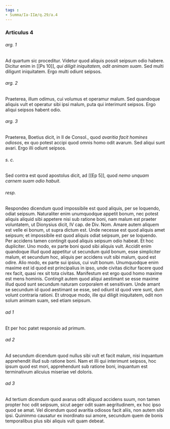 ```yaml
---
tags : 
- Summa/Ia-IIæ/q.29/a.4
---
```


### Articulus 4

###### arg. 1
Ad quartum sic proceditur. Videtur quod aliquis possit seipsum odio habere. Dicitur enim in [[Ps 10]], *qui diligit iniquitatem, odit animam suam*. Sed multi diligunt iniquitatem. Ergo multi odiunt seipsos.

###### arg. 2
Praeterea, illum odimus, cui volumus et operamur malum. Sed quandoque aliquis vult et operatur sibi ipsi malum, puta qui interimunt seipsos. Ergo aliqui seipsos habent odio.

###### arg. 3
Praeterea, Boetius dicit, in II de Consol., quod *avaritia facit homines odiosos*, ex quo potest accipi quod omnis homo odit avarum. Sed aliqui sunt avari. Ergo illi odiunt seipsos.

###### s. c.
Sed contra est quod apostolus dicit, ad [[Ep 5]], quod *nemo unquam carnem suam odio habuit*.

###### resp.
Respondeo dicendum quod impossibile est quod aliquis, per se loquendo, odiat seipsum. Naturaliter enim unumquodque appetit bonum, nec potest aliquis aliquid sibi appetere nisi sub ratione boni, nam malum est praeter voluntatem, ut Dionysius dicit, IV cap. de Div. Nom. Amare autem aliquem est velle ei bonum, ut supra dictum est. Unde necesse est quod aliquis amet seipsum; et impossibile est quod aliquis odiat seipsum, per se loquendo. Per accidens tamen contingit quod aliquis seipsum odio habeat. Et hoc dupliciter. Uno modo, ex parte boni quod sibi aliquis vult. Accidit enim quandoque illud quod appetitur ut secundum quid bonum, esse simpliciter malum, et secundum hoc, aliquis per accidens vult sibi malum, quod est odire. Alio modo, ex parte sui ipsius, cui vult bonum. Unumquodque enim maxime est id quod est principalius in ipso, unde civitas dicitur facere quod rex facit, quasi rex sit tota civitas. Manifestum est ergo quod homo maxime est mens hominis. Contingit autem quod aliqui aestimant se esse maxime illud quod sunt secundum naturam corporalem et sensitivam. Unde amant se secundum id quod aestimant se esse, sed odiunt id quod vere sunt, dum volunt contraria rationi. Et utroque modo, ille qui diligit iniquitatem, odit non solum animam suam, sed etiam seipsum.

###### ad 1
Et per hoc patet responsio ad primum.

###### ad 2
Ad secundum dicendum quod nullus sibi vult et facit malum, nisi inquantum apprehendit illud sub ratione boni. Nam et illi qui interimunt seipsos, hoc ipsum quod est mori, apprehendunt sub ratione boni, inquantum est terminativum alicuius miseriae vel doloris.

###### ad 3
Ad tertium dicendum quod avarus odit aliquod accidens suum, non tamen propter hoc odit seipsum, sicut aeger odit suam aegritudinem, ex hoc ipso quod se amat. Vel dicendum quod avaritia odiosos facit aliis, non autem sibi ipsi. Quinimmo causatur ex inordinato sui amore, secundum quem de bonis temporalibus plus sibi aliquis vult quam debeat.

